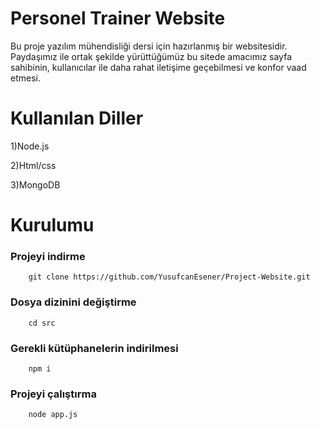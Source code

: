 
# Personel Trainer Website 

Bu proje yazılım mühendisliği dersi için hazırlanmış bir websitesidir. Paydaşımız ile ortak şekilde yürüttüğümüz bu sitede amacımız sayfa sahibinin, kullanıcılar ile daha rahat iletişime geçebilmesi ve konfor vaad etmesi.


# Kullanılan Diller
1)Node.js

2)Html/css

3)MongoDB

# Kurulumu



### Projeyi indirme
```http
    git clone https://github.com/YusufcanEsener/Project-Website.git
```
### Dosya dizinini değiştirme
```http
    cd src
```

### Gerekli kütüphanelerin indirilmesi
```http
    npm i
```

### Projeyi çalıştırma
```http
    node app.js
```

  